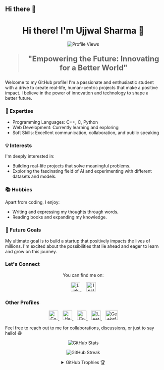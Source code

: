 ## Hi there 👋

<h1 align="center">Hi there! I'm Ujjwal Sharma 👋</h1>

<p align="center">
  <img src="https://komarev.com/ghpvc/?username=UjjwalSharma01&color=blue" alt="Profile Views" />
</p>

<blockquote style="font-size: 24px;">
  <p align="center">
    <strong>"Empowering the Future: Innovating for a Better World"</strong>
  </p>
</blockquote>

Welcome to my GitHub profile! I'm a passionate and enthusiastic student with a drive to create real-life, human-centric projects that make a positive impact. I believe in the power of innovation and technology to shape a better future.

### 🚀 Expertise

- Programming Languages: C++, C, Python
- Web Development: Currently learning and exploring
- Soft Skills: Excellent communication, collaboration, and public speaking

### 💡 Interests

I'm deeply interested in:

- Building real-life projects that solve meaningful problems.
- Exploring the fascinating field of AI and experimenting with different datasets and models.

### 📚 Hobbies

Apart from coding, I enjoy:

- Writing and expressing my thoughts through words.
- Reading books and expanding my knowledge.

### 🌱 Future Goals

My ultimate goal is to build a startup that positively impacts the lives of millions. I'm excited about the possibilities that lie ahead and eager to learn and grow on this journey.

### Let's Connect

<p align="center">
  You can find me on:
</p>

<p align="center">
  <a href="https://linkedin.com/in/ujjwalsharma01">
    <img src="https://raw.githubusercontent.com/rahuldkjain/github-profile-readme-generator/master/src/images/icons/Social/linked-in-alt.svg" alt="LinkedIn" height="30" />
  </a>&nbsp;&nbsp;&nbsp;
  <a href="https://instagram.com/sharma_ujjwal01">
    <img src="https://raw.githubusercontent.com/rahuldkjain/github-profile-readme-generator/master/src/images/icons/Social/instagram.svg" alt="Instagram" height="30" />
  </a>
</p>

### Other Profiles

<p align="center">
  <a href="https://www.codechef.com/users/ujjwalsharma01">
    <img src="https://cdn.jsdelivr.net/npm/simple-icons@3.1.0/icons/codechef.svg" alt="CodeChef" height="30" />
  </a>&nbsp;&nbsp;
  <a href="https://www.hackerrank.com/ujjwalsharma01">
    <img src="https://raw.githubusercontent.com/rahuldkjain/github-profile-readme-generator/master/src/images/icons/Social/hackerrank.svg" alt="HackerRank" height="30" />
  </a>&nbsp;&nbsp;
  <a href="https://codeforces.com/profile/sharma_ujjwal">
    <img src="https://raw.githubusercontent.com/rahuldkjain/github-profile-readme-generator/master/src/images/icons/Social/codeforces.svg" alt="Codeforces" height="30" />
  </a>&nbsp;&nbsp;
  <a href="https://www.leetcode.com/sharma_ujjwal">
    <img src="https://raw.githubusercontent.com/rahuldkjain/github-profile-readme-generator/master/src/images/icons/Social/leet-code.svg" alt="LeetCode" height="30" />
  </a>&nbsp;&nbsp;
  <a href="https://auth.geeksforgeeks.org/user/sharma_ujjwal/profile">
    <img src="https://raw.githubusercontent.com/rahuldkjain/github-profile-readme-generator/master/src/images/icons/Social/geeks-for-geeks.svg" alt="GeeksforGeeks" height="30" width="40"/>
  </a>
</p>

Feel free to reach out to me for collaborations, discussions, or just to say hello! 😄

<p align="center">
  <img src="https://github-readme-stats.vercel.app/api?username=ujjwalsharma01&show_icons=true&title_color=7A7ADB&icon_color=2234AE&text_color=D3D3D3&bg_color=0,000000,130F40&locale=en" alt="GitHub Stats" />
</p>

<p align="center">
       <img src="https://github-readme-streak-stats.herokuapp.com/?user=ujjwalsharma01&background=000000&stroke=130F40&ring=2234AE&fire=D3D3D3&currStreakNum=D3D3D3&sideNums=D3D3D3&currStreakLabel=D3D3D3&sideLabels=D3D3D3&dates=D3D3D3" alt="GitHub Streak" />


<details align="center">
  <summary>GitHub Trophies 🏆</summary>
  <br>
  <p align="center">
    <img src="https://github-profile-trophy.vercel.app/?username=ujjwalsharma01&theme=darkhub&column=7&bgColor=000000&noFrame=true&row=1&margin-w=15" alt="GitHub Trophies" />
  </p>
</details>
